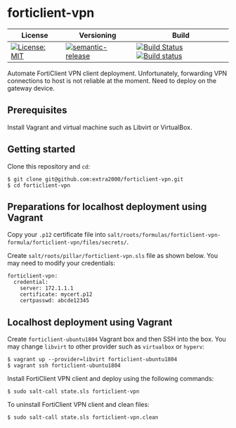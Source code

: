 # forticlient-vpn

| License | Versioning | Build |
| ------- | ---------- | ----- |
| [![License: MIT](https://img.shields.io/badge/License-MIT-yellow.svg)](https://opensource.org/licenses/MIT) | [![semantic-release](https://img.shields.io/badge/%20%20%F0%9F%93%A6%F0%9F%9A%80-semantic--release-e10079.svg)](https://github.com/semantic-release/semantic-release) | [![Build Status](https://travis-ci.com/extra2000/forticlient-vpn.svg?branch=master)](https://travis-ci.com/extra2000/forticlient-vpn) [![Build status](https://ci.appveyor.com/api/projects/status/3obkeq7px7782ov4/branch/master?svg=true)](https://ci.appveyor.com/project/nikAizuddin/forticlient-vpn/branch/master) |

Automate FortiClient VPN client deployment. Unfortunately, forwarding VPN connections to host is not reliable at the moment. Need to deploy on the gateway device.


## Prerequisites

Install Vagrant and virtual machine such as Libvirt or VirtualBox.


## Getting started

Clone this repository and `cd`:
```
$ git clone git@github.com:extra2000/forticlient-vpn.git
$ cd forticlient-vpn
```


## Preparations for localhost deployment using Vagrant

Copy your `.p12` certificate file into `salt/roots/formulas/forticlient-vpn-formula/forticlient-vpn/files/secrets/`.

Create `salt/roots/pillar/forticlient-vpn.sls` file as shown below. You may need to modify your credentials:
```
forticlient-vpn:
  credential:
    server: 172.1.1.1
    certificate: mycert.p12
    certpasswd: abcde12345
```


## Localhost deployment using Vagrant

Create `forticlient-ubuntu1804` Vagrant box and then SSH into the box. You may change `libvirt` to other provider such as `virtualbox` or `hyperv`:
```
$ vagrant up --provider=libvirt forticlient-ubuntu1804
$ vagrant ssh forticlient-ubuntu1804
```

Install FortiClient VPN client and deploy using the following commands:
```
$ sudo salt-call state.sls forticlient-vpn
```

To uninstall FortiClient VPN client and clean files:
```
$ sudo salt-call state.sls forticlient-vpn.clean
```

